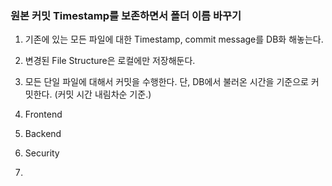 ### 원본 커밋 Timestamp를 보존하면서 폴더 이름 바꾸기
1. 기존에 있는 모든 파일에 대한 Timestamp, commit message를 DB화 해놓는다.
2. 변경된 File Structure은 로컬에만 저장해둔다.
3. 모든 단일 파일에 대해서 커밋을 수행한다. 단, DB에서 불러온 시간을 기준으로 커밋한다. (커밋 시간 내림차순 기준.)

01. Frontend
02. Backend
03. Security
04. 